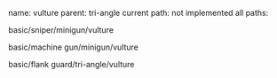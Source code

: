 name: vulture
parent: tri-angle
current path: not implemented
all paths:

  basic/sniper/minigun/vulture

  basic/machine gun/minigun/vulture

  basic/flank guard/tri-angle/vulture
